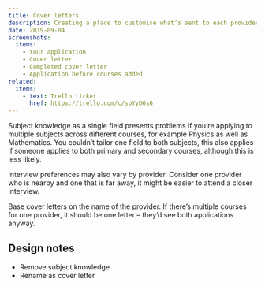 ```yaml
---
title: Cover letters
description: Creating a place to customise what’s sent to each provider.
date: 2019-09-04
screenshots:
  items:
    - Your application
    - Cover letter
    - Completed cover letter
    - Application before courses added
related:
  items:
    - text: Trello ticket
      href: https://trello.com/c/spYyD6s6
---
```


Subject knowledge as a single field presents problems if you’re applying to multiple subjects across different courses, for example Physics as well as Mathematics. You couldn’t tailor one field to both subjects, this also applies if someone applies to both primary and secondary courses, although this is less likely.

Interview preferences may also vary by provider. Consider one provider who is nearby and one that is far away, it might be easier to attend a closer interview.

Base cover letters on the name of the provider. If there’s multiple courses for one provider, it should be one letter – they’d see both applications anyway.

## Design notes

- Remove subject knowledge
- Rename as cover letter
